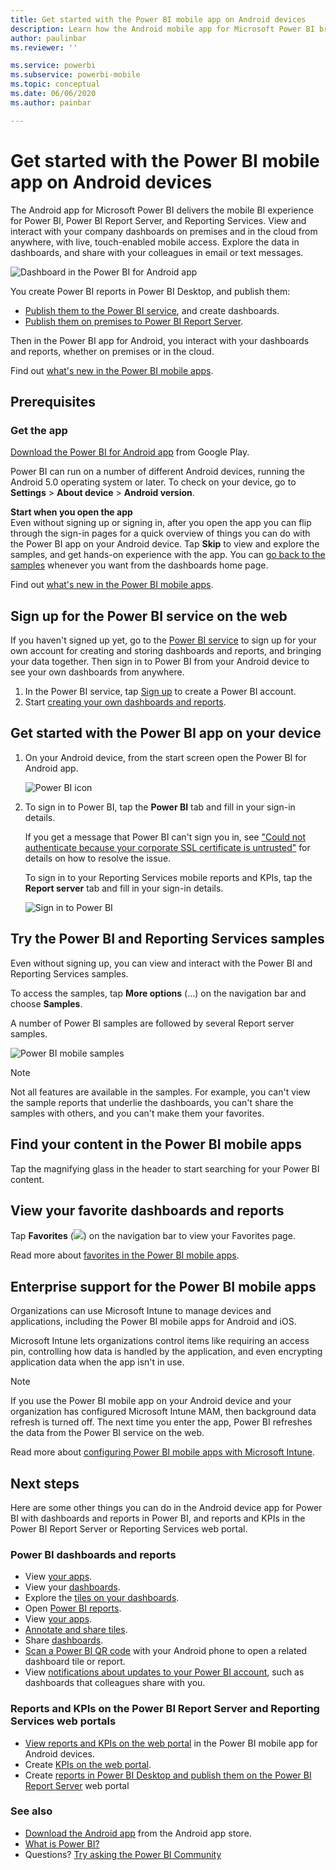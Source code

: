 ```yaml
---
title: Get started with the Power BI mobile app on Android devices
description: Learn how the Android mobile app for Microsoft Power BI brings Power BI to your pocket, with mobile access to business information on premises and in the cloud.
author: paulinbar
ms.reviewer: ''

ms.service: powerbi
ms.subservice: powerbi-mobile
ms.topic: conceptual
ms.date: 06/06/2020
ms.author: painbar

---
```

# Get started with the Power BI mobile app on Android devices
The Android app for Microsoft Power BI delivers the mobile BI experience for Power BI, Power BI Report Server, and Reporting Services. View and interact with your company dashboards on premises and in the cloud from anywhere, with live, touch-enabled mobile access. Explore the data in dashboards, and share with your colleagues in email or text messages. 

![Dashboard in the Power BI for Android app](./media/mobile-android-app-get-started/power-bi-android-dashboard-optimized-090117.png)

You create Power BI reports in Power BI Desktop, and publish them:

* [Publish them to the Power BI service](../../fundamentals/power-bi-overview.md), and create dashboards.
* [Publish them on premises to Power BI Report Server](../../report-server/quickstart-create-powerbi-report.md).

Then in the Power BI app for Android, you interact with your dashboards and reports, whether on premises or in the cloud.

Find out [what's new in the Power BI mobile apps](mobile-whats-new-in-the-mobile-apps.md).

## Prerequisites

### Get the app

[Download the Power BI for Android app](https://go.microsoft.com/fwlink/?LinkID=544867) from Google Play.
  
Power BI can run on a number of different Android devices, running the Android 5.0 operating system or later. To check on your device, go to **Settings** > **About device** > **Android version**. 

**Start when you open the app**    
Even without signing up or signing in, after you open the app you can flip through the sign-in pages for a quick overview of things you can do with the Power BI app on your Android device. Tap **Skip** to view and explore the samples, and get hands-on experience with the app. You can [go back to the samples](mobile-android-app-get-started.md#try-the-power-bi-and-reporting-services-samples) whenever you want from the dashboards home page.

Find out [what's new in the Power BI mobile apps](mobile-whats-new-in-the-mobile-apps.md).

## Sign up for the Power BI service on the web
If you haven't signed up yet, go to the [Power BI service](https://powerbi.com/) to sign up for your own account for creating and storing dashboards and reports, and bringing your data together. Then sign in to Power BI from your Android device to see your own dashboards from anywhere.

1. In the Power BI service, tap [Sign up](https://go.microsoft.com/fwlink/?LinkID=513879) to create a Power BI account.
2. Start [creating your own dashboards and reports](../../fundamentals/service-get-started.md).

## Get started with the Power BI app on your device
1. On your Android device, from the start screen open the Power BI for Android app.
   
   ![Power BI icon](./media/mobile-android-app-get-started/power-bi-logo-android.png)
2. To sign in to Power BI, tap the **Power BI** tab and fill in your sign-in details.

    If you get a message that Power BI can't sign you in, see ["Could not authenticate because your corporate SSL certificate is untrusted"](mobile-android-app-error-corporate-ssl-account-is-untrusted.md) for details on how to resolve the issue.

   To sign in to your Reporting Services mobile reports and KPIs, tap the **Report server** tab and fill in your sign-in details.
   
   ![Sign in to Power BI](./media/mobile-android-app-get-started/power-bi-connect-to-login.png)

## Try the Power BI and Reporting Services samples
Even without signing up, you can view and interact with the Power BI and Reporting Services samples.

To access the samples, tap **More options** (...) on the navigation bar and choose **Samples**.

A number of Power BI samples are followed by several Report server samples.
   
   ![Power BI mobile samples](./media/mobile-android-app-get-started/power-bi-android-power-bi-samples.png)

   
   > [!NOTE]
   > Not all features are available in the samples. For example, you can't view the sample reports that underlie the dashboards, you can't share the samples with others, and you can't make them your favorites. 
   > 
   >

## Find your content in the Power BI mobile apps

Tap the magnifying glass in the header to start searching for your Power BI content.

## View your favorite dashboards and reports
Tap **Favorites** (![](./media/mobile-android-app-get-started/power-bi-mobile-apps-home-favorites-icon.png)) on the navigation bar to view your Favorites page. 

Read more about [favorites in the Power BI mobile apps](mobile-apps-favorites.md).

## Enterprise support for the Power BI mobile apps
Organizations can use Microsoft Intune to manage devices and applications, including the Power BI mobile apps for Android and iOS.

Microsoft Intune lets organizations control items like requiring an access pin, controlling how data is handled by the application, and even encrypting application data when the app isn't in use.

> [!NOTE]
> If you use the Power BI mobile app on your Android device and your organization has configured Microsoft Intune MAM, then background data refresh is turned off. The next time you enter the app, Power BI refreshes the data from the Power BI service on the web.
> 
> 

Read more about [configuring Power BI mobile apps with Microsoft Intune](../../admin/service-admin-mobile-intune.md). 

## Next steps
Here are some other things you can do in the Android device app for Power BI with dashboards and reports in Power BI, and reports and KPIs in the Power BI Report Server or Reporting Services web portal.

### Power BI dashboards and reports
* View [your apps](../../collaborate-share/service-create-distribute-apps.md).
* View your [dashboards](mobile-apps-view-dashboard.md).
* Explore the [tiles on your dashboards](mobile-tiles-in-the-mobile-apps.md).
* Open [Power BI reports](mobile-reports-in-the-mobile-apps.md).
* View [your apps](../../collaborate-share/service-create-distribute-apps.md).
* [Annotate and share tiles](mobile-annotate-and-share-a-tile-from-the-mobile-apps.md).
* Share [dashboards](mobile-share-dashboard-from-the-mobile-apps.md).
* [Scan a Power BI QR code](mobile-apps-qr-code.md) with your Android phone to open a related dashboard tile or report. 
* View [notifications about updates to your Power BI account](mobile-apps-notification-center.md), such as dashboards that colleagues share with you.

### Reports and KPIs on the Power BI Report Server and Reporting Services web portals
* [View reports and KPIs on the web portal](mobile-app-ssrs-kpis-mobile-on-premises-reports.md) in the Power BI mobile app for Android devices.
* Create [KPIs on the web portal](https://docs.microsoft.com/sql/reporting-services/working-with-kpis-in-reporting-services).
* Create [reports in Power BI Desktop and publish them on the Power BI Report Server](../../report-server/quickstart-create-powerbi-report.md) web portal

### See also
* [Download the Android app](https://go.microsoft.com/fwlink/?LinkID=544867) from the Android app store.
* [What is Power BI?](../../fundamentals/power-bi-overview.md)
* Questions? [Try asking the Power BI Community](https://community.powerbi.com/)
